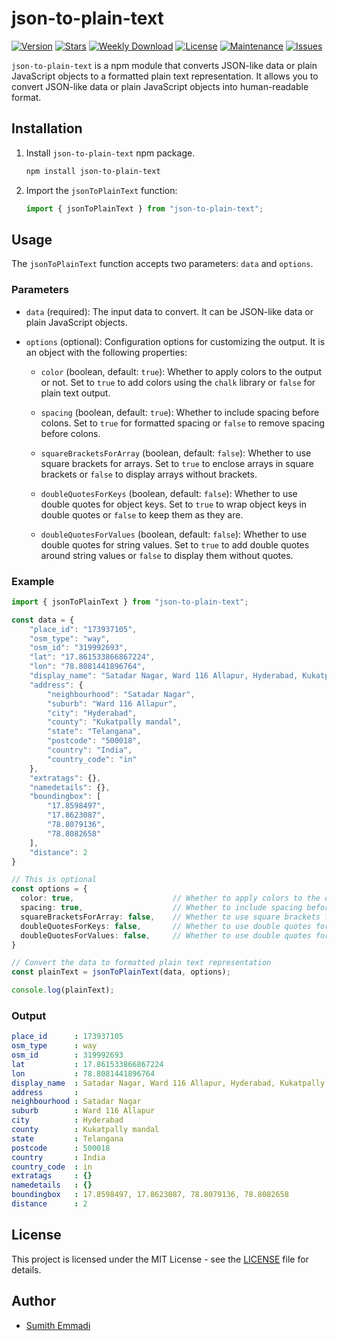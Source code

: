 # json-to-plain-text

[![Version](https://img.shields.io/npm/v/json-to-plain-text.svg)](https://www.npmjs.com/package/json-to-plain-text)
[![Stars](https://img.shields.io/github/stars/sumithemmadi/json-to-plain-text)](https://github.com/sumithemmadi/json-to-plain-text/stargazers)
[![Weekly Download](https://img.shields.io/npm/dt/json-to-plain-text.svg)](https://github.com/sumithemmadi/json-to-plain-text)
[![License](https://img.shields.io/npm/l/json-to-plain-text.svg)](https://github.com/sumithemmadi/json-to-plain-text/blob/main/LICENSE)
[![Maintenance](https://img.shields.io/npms-io/maintenance-score/json-to-plain-text)](https://github.com/sumithemmadi/json-to-plain-text)
[![Issues](https://img.shields.io/github/issues/sumithemmadi/json-to-plain-text)](https://github.com/sumithemmadi/json-to-plain-text/issues)

`json-to-plain-text` is a npm module that converts JSON-like data or plain JavaScript objects to a formatted plain text representation. It allows you to convert JSON-like data or plain JavaScript objects into  human-readable format.

## Installation

1. Install `json-to-plain-text` npm package.

   ```bash
   npm install json-to-plain-text
   ```

2. Import the `jsonToPlainText` function:

   ```typescript
   import { jsonToPlainText } from "json-to-plain-text";
   ```

## Usage

The `jsonToPlainText` function accepts two parameters: `data` and `options`.

### Parameters

- `data` (required): The input data to convert. It can be JSON-like data or plain JavaScript objects.

- `options` (optional): Configuration options for customizing the output. It is an object with the following properties:

  - `color` (boolean, default: `true`): Whether to apply colors to the output or not. Set to `true` to add colors using the `chalk` library or `false` for plain text output.

  - `spacing` (boolean, default: `true`): Whether to include spacing before colons. Set to `true` for formatted spacing or `false` to remove spacing before colons.

  - `squareBracketsForArray` (boolean, default: `false`): Whether to use square brackets for arrays. Set to `true` to enclose arrays in square brackets or `false` to display arrays without brackets.

  - `doubleQuotesForKeys` (boolean, default: `false`): Whether to use double quotes for object keys. Set to `true` to wrap object keys in double quotes or `false` to keep them as they are.

  - `doubleQuotesForValues` (boolean, default: `false`): Whether to use double quotes for string values. Set to `true` to add double quotes around string values or `false` to display them without quotes.

### Example

```typescript
import { jsonToPlainText } from "json-to-plain-text";

const data = {
    "place_id": "173937105",
    "osm_type": "way",
    "osm_id": "319992693",
    "lat": "17.861533866867224",
    "lon": "78.8081441896764",
    "display_name": "Satadar Nagar, Ward 116 Allapur, Hyderabad, Kukatpally mandal, Telangana, 500018, India",
    "address": {
        "neighbourhood": "Satadar Nagar",
        "suburb": "Ward 116 Allapur",
        "city": "Hyderabad",
        "county": "Kukatpally mandal",
        "state": "Telangana",
        "postcode": "500018",
        "country": "India",
        "country_code": "in"
    },
    "extratags": {},
    "namedetails": {},
    "boundingbox": [
        "17.8598497",
        "17.8623087",
        "78.8079136",
        "78.8082658"
    ],
    "distance": 2
}

// This is optional
const options = {
  color: true,                      // Whether to apply colors to the output or not
  spacing: true,                    // Whether to include spacing before colons or not
  squareBracketsForArray: false,    // Whether to use square brackets for arrays or not
  doubleQuotesForKeys: false,       // Whether to use double quotes for object keys or not
  doubleQuotesForValues: false,     // Whether to use double quotes for string values or not
}

// Convert the data to formatted plain text representation
const plainText = jsonToPlainText(data, options);

console.log(plainText);
```

### Output

```yaml
place_id      : 173937105
osm_type      : way
osm_id        : 319992693
lat           : 17.861533866867224
lon           : 78.8081441896764
display_name  : Satadar Nagar, Ward 116 Allapur, Hyderabad, Kukatpally mandal, Telangana, 500018, India
address       : 
neighbourhood : Satadar Nagar
suburb        : Ward 116 Allapur
city          : Hyderabad
county        : Kukatpally mandal
state         : Telangana
postcode      : 500018
country       : India
country_code  : in
extratags     : {}
namedetails   : {}
boundingbox   : 17.8598497, 17.8623087, 78.8079136, 78.8082658
distance      : 2
```

## License

This project is licensed under the MIT License - see the [LICENSE](LICENSE) file for details.

## Author

- [Sumith Emmadi](https://github.com/sumithemmadi)
